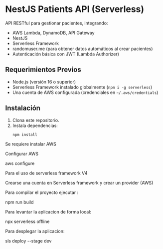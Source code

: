 # NestJS Patients API (Serverless)

API RESTful para gestionar pacientes, integrando:
- AWS Lambda, DynamoDB, API Gateway
- NestJS
- Serverless Framework
- randomuser.me (para obtener datos automáticos al crear pacientes)
- Autenticación básica con JWT (Lambda Authorizer)

## Requerimientos Previos

- Node.js (versión 16 o superior)
- Serverless Framework instalado globalmente (`npm i -g serverless`)
- Una cuenta de AWS configurada (credenciales en `~/.aws/credentials`)

## Instalación

1. Clona este repositorio.
2. Instala dependencias:
   ```bash
   npm install


Se requiere instalar AWS

Configurar AWS

aws configure

Para el uso de serverless framework V4

Crearse una cuenta en Serverless framework y crear un provider (AWS) 

Para compilar el proyecto ejecutar :

npm run build

Para levantar la aplicacion de forma local:

npx serverless offline

Para desplegar la aplicacion:

sls deploy --stage dev
